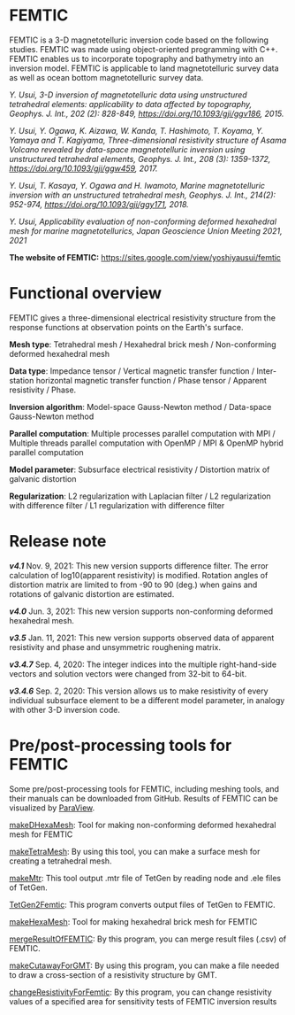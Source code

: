 # FEMTIC
FEMTIC is a 3-D magnetotelluric inversion code based on the following studies. FEMTIC was made using object-oriented programming with C++. FEMTIC enables us to incorporate topography and bathymetry into an inversion model. FEMTIC is applicable to land magnetotelluric survey data as well as ocean bottom magnetotelluric survey data.

*Y. Usui, 3-D inversion of magnetotelluric data using unstructured tetrahedral elements: applicability to data affected by topography, Geophys. J. Int., 202 (2): 828-849, https://doi.org/10.1093/gji/ggv186, 2015.*

*Y. Usui, Y. Ogawa, K. Aizawa, W. Kanda, T. Hashimoto, T. Koyama, Y. Yamaya and T. Kagiyama, Three-dimensional resistivity structure of Asama Volcano revealed by data-space magnetotelluric inversion using unstructured tetrahedral elements, Geophys. J. Int., 208 (3): 1359-1372, https://doi.org/10.1093/gji/ggw459, 2017.*

*Y. Usui, T. Kasaya, Y. Ogawa and H. Iwamoto, Marine magnetotelluric inversion with an unstructured tetrahedral mesh, Geophys. J. Int., 214(2): 952-974, https://doi.org/10.1093/gji/ggy171, 2018.*

*Y. Usui, Applicability evaluation of non-conforming deformed hexahedral mesh for marine magnetotellurics, Japan Geoscience Union Meeting 2021, 2021*

**The website of FEMTIC:**
https://sites.google.com/view/yoshiyausui/femtic

# Functional overview
FEMTIC gives a three-dimensional electrical resistivity structure from the response functions at observation points on the Earth's surface.

**Mesh type**: Tetrahedral mesh / Hexahedral brick mesh / Non-conforming deformed hexahedral mesh

**Data type**: Impedance tensor / Vertical magnetic transfer function / Inter-station horizontal magnetic transfer function / Phase tensor / Apparent resistivity / Phase.

**Inversion algorithm**: Model-space Gauss-Newton method / Data-space Gauss-Newton method

**Parallel computation**: Multiple processes parallel computation with MPI / Multiple threads parallel computation with OpenMP / MPI & OpenMP hybrid parallel computation

**Model parameter**: Subsurface electrical resistivity / Distortion matrix of galvanic distortion

**Regularization**: L2 regularization with Laplacian filter / L2 regularization with difference filter /  L1 regularization with difference filter


# Release note
***v4.1*** Nov. 9, 2021: This new version supports difference filter. The error calculation of log10(apparent resistivity) is modified. Rotation angles of distortion matrix are limited to from -90 to 90 (deg.) when gains and rotations of galvanic distortion are estimated.

***v4.0*** Jun. 3, 2021: This new version supports non-conforming deformed hexahedral mesh.

***v3.5*** Jan. 11, 2021: This new version supports observed data of apparent resistivity and phase and unsymmetric roughening matrix.

***v3.4.7*** Sep. 4, 2020: The integer indices into the multiple right-hand-side vectors and solution vectors were changed from 32-bit to 64-bit.

***v3.4.6*** Sep. 2, 2020: This version allows us to make resistivity of every individual subsurface element to be a different model parameter, in analogy with other 3-D inversion code.

# Pre/post-processing tools for FEMTIC
Some pre/post-processing tools for FEMTIC, including meshing tools, and their manuals can be downloaded from GitHub. Results of FEMTIC can be visualized by [ParaView](https://www.paraview.org/).

[makeDHexaMesh](https://github.com/yoshiya-usui/makeDHexaMesh.git): Tool for making non-conforming deformed hexahedral mesh for FEMTIC

[makeTetraMesh](https://github.com/yoshiya-usui/makeTetraMesh.git): By using this tool, you can make a surface mesh for creating a tetrahedral mesh.

[makeMtr](https://github.com/yoshiya-usui/makeMtr.git): This tool output .mtr file of TetGen by reading node and .ele files of TetGen.

[TetGen2Femtic](https://github.com/yoshiya-usui/TetGen2Femtic.git): This program converts output files of TetGen to FEMTIC.

[makeHexaMesh](https://github.com/yoshiya-usui/makeHexaMesh.git): Tool for making hexahedral brick mesh for FEMTIC

[mergeResultOfFEMTIC](https://github.com/yoshiya-usui/mergeResultOfFEMTIC.git): By this program, you can merge result files (.csv) of FEMTIC.

[makeCutawayForGMT](https://github.com/yoshiya-usui/makeCutawayForGMT.git): By using this program, you can make a file needed to draw a cross-section of a resistivity structure by GMT.

[changeResistivityForFemtic](https://github.com/yoshiya-usui/changeResistivityForFemtic.git): By this program, you can change resistivity values of a specified area for sensitivity tests of FEMTIC inversion results
